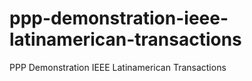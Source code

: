 # ppp-demonstration-ieee-latinamerican-transactions
PPP Demonstration IEEE Latinamerican Transactions
